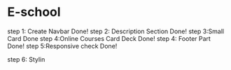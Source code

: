# E-school

step 1: Create Navbar Done!
step 2: Description Section Done!
step 3:Small Card Done
step 4:Online Courses Card Deck Done!
step 4: Footer Part Done!
step 5:Responsive check Done!

step 6: Stylin 